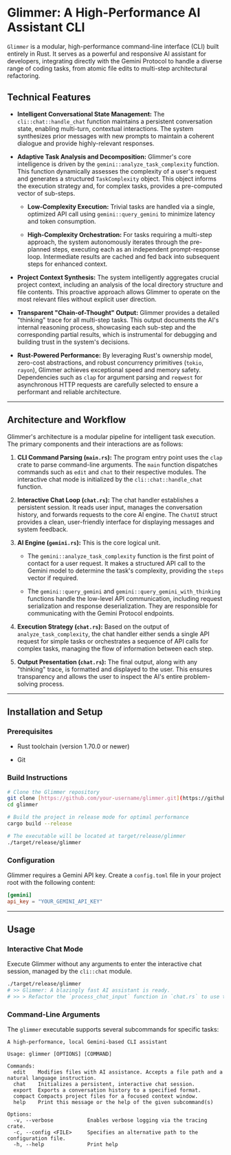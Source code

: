 # Glimmer: A High-Performance AI Assistant CLI

`Glimmer` is a modular, high-performance command-line interface (CLI) built entirely in Rust. It serves as a powerful and responsive AI assistant for developers, integrating directly with the Gemini Protocol to handle a diverse range of coding tasks, from atomic file edits to multi-step architectural refactoring.

## Technical Features

* **Intelligent Conversational State Management:** The `cli::chat::handle_chat` function maintains a persistent conversation state, enabling multi-turn, contextual interactions. The system synthesizes prior messages with new prompts to maintain a coherent dialogue and provide highly-relevant responses.

* **Adaptive Task Analysis and Decomposition:** Glimmer's core intelligence is driven by the `gemini::analyze_task_complexity` function. This function dynamically assesses the complexity of a user's request and generates a structured `TaskComplexity` object. This object informs the execution strategy and, for complex tasks, provides a pre-computed vector of sub-steps.

    * **Low-Complexity Execution:** Trivial tasks are handled via a single, optimized API call using `gemini::query_gemini` to minimize latency and token consumption.

    * **High-Complexity Orchestration:** For tasks requiring a multi-step approach, the system autonomously iterates through the pre-planned steps, executing each as an independent prompt-response loop. Intermediate results are cached and fed back into subsequent steps for enhanced context.

* **Project Context Synthesis:** The system intelligently aggregates crucial project context, including an analysis of the local directory structure and file contents. This proactive approach allows Glimmer to operate on the most relevant files without explicit user direction.

* **Transparent "Chain-of-Thought" Output:** Glimmer provides a detailed "thinking" trace for all multi-step tasks. This output documents the AI's internal reasoning process, showcasing each sub-step and the corresponding partial results, which is instrumental for debugging and building trust in the system's decisions.

* **Rust-Powered Performance:** By leveraging Rust's ownership model, zero-cost abstractions, and robust concurrency primitives (`tokio`, `rayon`), Glimmer achieves exceptional speed and memory safety. Dependencies such as `clap` for argument parsing and `reqwest` for asynchronous HTTP requests are carefully selected to ensure a performant and reliable architecture.

---

## Architecture and Workflow

Glimmer's architecture is a modular pipeline for intelligent task execution. The primary components and their interactions are as follows:

1.  **CLI Command Parsing (`main.rs`):** The program entry point uses the `clap` crate to parse command-line arguments. The `main` function dispatches commands such as `edit` and `chat` to their respective modules. The interactive chat mode is initialized by the `cli::chat::handle_chat` function.

2.  **Interactive Chat Loop (`chat.rs`):** The chat handler establishes a persistent session. It reads user input, manages the conversation history, and forwards requests to the core AI engine. The `ChatUI` struct provides a clean, user-friendly interface for displaying messages and system feedback.

3.  **AI Engine (`gemini.rs`):** This is the core logical unit.

    * The `gemini::analyze_task_complexity` function is the first point of contact for a user request. It makes a structured API call to the Gemini model to determine the task's complexity, providing the `steps` vector if required.

    * The `gemini::query_gemini` and `gemini::query_gemini_with_thinking` functions handle the low-level API communication, including request serialization and response deserialization. They are responsible for communicating with the Gemini Protocol endpoints.

4.  **Execution Strategy (`chat.rs`):** Based on the output of `analyze_task_complexity`, the chat handler either sends a single API request for simple tasks or orchestrates a sequence of API calls for complex tasks, managing the flow of information between each step.

5.  **Output Presentation (`chat.rs`):** The final output, along with any "thinking" trace, is formatted and displayed to the user. This ensures transparency and allows the user to inspect the AI's entire problem-solving process.

---

## Installation and Setup

### Prerequisites

* Rust toolchain (version 1.70.0 or newer)

* Git

### Build Instructions

```bash
# Clone the Glimmer repository
git clone [https://github.com/your-username/glimmer.git](https://github.com/your-username/glimmer.git)
cd glimmer

# Build the project in release mode for optimal performance
cargo build --release

# The executable will be located at target/release/glimmer
./target/release/glimmer
```

### Configuration

Glimmer requires a Gemini API key. Create a `config.toml` file in your project root with the following content:

```toml
[gemini]
api_key = "YOUR_GEMINI_API_KEY"
```

---

## Usage

### Interactive Chat Mode

Execute Glimmer without any arguments to enter the interactive chat session, managed by the `cli::chat` module.

```bash
./target/release/glimmer
# >> Glimmer: A blazingly fast AI assistant is ready.
# >> > Refactor the `process_chat_input` function in `chat.rs` to use the new `ChatUI` struct.
```

### Command-Line Arguments

The `glimmer` executable supports several subcommands for specific tasks:

```
A high-performance, local Gemini-based CLI assistant

Usage: glimmer [OPTIONS] [COMMAND]

Commands:
  edit    Modifies files with AI assistance. Accepts a file path and a natural language instruction.
  chat    Initializes a persistent, interactive chat session.
  export  Exports a conversation history to a specified format.
  compact Compacts project files for a focused context window.
  help    Print this message or the help of the given subcommand(s)

Options:
  -v, --verbose           Enables verbose logging via the tracing crate.
  -c, --config <FILE>     Specifies an alternative path to the configuration file.
  -h, --help              Print help
